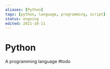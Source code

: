 ```yaml
---
aliases: [Python]
tags: [python, language, programming, script]
status: ongoing
edited: 2021-10-11
---
```


# Python
A programming language #todo